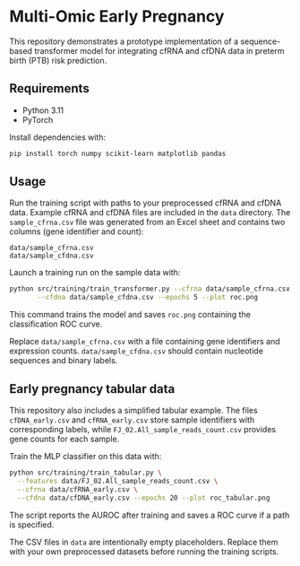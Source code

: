 # Multi-Omic Early Pregnancy

This repository demonstrates a prototype implementation of a sequence-based transformer model for integrating cfRNA and cfDNA data in preterm birth (PTB) risk prediction.

## Requirements

- Python 3.11
- PyTorch

Install dependencies with:

```bash
pip install torch numpy scikit-learn matplotlib pandas
```

## Usage

Run the training script with paths to your preprocessed cfRNA and cfDNA data.
Example cfRNA and cfDNA files are included in the ``data`` directory.
The ``sample_cfrna.csv`` file was generated from an Excel sheet and contains two
columns (gene identifier and count):

```text
data/sample_cfrna.csv
data/sample_cfdna.csv
```

Launch a training run on the sample data with:

```bash
python src/training/train_transformer.py --cfrna data/sample_cfrna.csv \
       --cfdna data/sample_cfdna.csv --epochs 5 --plot roc.png
```

This command trains the model and saves ``roc.png`` containing the classification ROC curve.

Replace ``data/sample_cfrna.csv`` with a file containing gene identifiers and expression counts. ``data/sample_cfdna.csv`` should contain nucleotide sequences and binary labels.

## Early pregnancy tabular data

This repository also includes a simplified tabular example. The files
`cfDNA_early.csv` and `cfRNA_early.csv` store sample identifiers with
corresponding labels, while `FJ_02.All_sample_reads_count.csv` provides gene
counts for each sample.

Train the MLP classifier on this data with:

```bash
python src/training/train_tabular.py \
  --features data/FJ_02.All_sample_reads_count.csv \
  --cfrna data/cfRNA_early.csv \
  --cfdna data/cfDNA_early.csv --epochs 20 --plot roc_tabular.png
```

The script reports the AUROC after training and saves a ROC curve if a path is
specified.

The CSV files in `data` are intentionally empty placeholders. Replace them with your own preprocessed datasets before running the training scripts.
